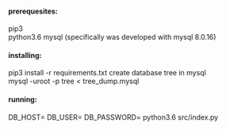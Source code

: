 #### prerequesites:

pip3  
python3.6
mysql (specifically was developed with mysql 8.0.16)

#### installing:
pip3 install -r requirements.txt
create database tree in mysql  
mysql -uroot -p tree < tree_dump.mysql

#### running:

DB_HOST=<localhost> DB_USER=<user> DB_PASSWORD=<password> python3.6 src/index.py
